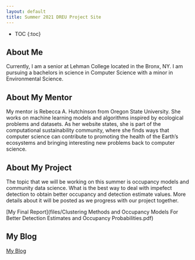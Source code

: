 ```yaml
---
layout: default
title: Summer 2021 DREU Project Site
---
```


* TOC
{:toc}

## About Me

Currently, I am a senior at Lehman College located in the Bronx, NY. I am pursuing a bachelors in science in Computer Science
with a minor in Environmental Science. 

## About My Mentor

My mentor is Rebecca A. Hutchinson from Oregon State University. She works on machine learning models and algorithms inspired by ecological problems and datasets. As her website states, she is part of the computational sustainability community, where she finds ways that computer science can contribute to promoting the health of the Earth’s ecosystems and bringing interesting new problems back to computer science. 

## About My Project

The topic that we will be working on this summer is occupancy models and community data science. What is the best way to deal with impefect detection to obtain better occupancy and detection estimate values. More details about it will be posted as we progress with our project together. 

[My Final Report](files/Clustering Methods and Occupancy Models For Better Detection Estimates and Occupancy Probabilities.pdf)


## My Blog

[My Blog](blog.html)

